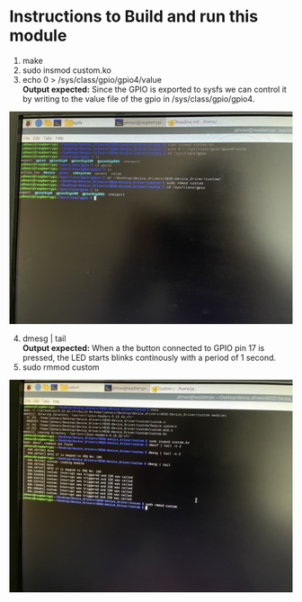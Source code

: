 # Instructions to Build and run this module  

1. make  
2. sudo insmod custom.ko  
3. echo 0 > /sys/class/gpio/gpio4/value  
**Output expected:** Since the GPIO is exported to sysfs we can control it by writing to the value file of the gpio in /sys/class/gpio/gpio4.  

![Sysfs_output](../Images/Raspbian_outputs/custom_sysfs_ouput.jpg) 

4. dmesg | tail  
**Output expected:** When a the button connected to GPIO pin 17 is pressed, the LED starts blinks continously with a period of 1 second.  
6. sudo rmmod custom  

![Output](../Images/Raspbian_outputs/custom_output.jpg)
